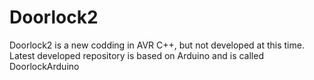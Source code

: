 # Doorlock2
Doorlock2 is a new codding in AVR C++, but not developed at this time. Latest developed repository is based on Arduino and is called DoorlockArduino

